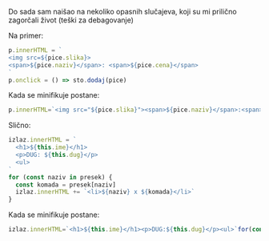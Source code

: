 Do sada sam naišao na nekoliko opasnih slučajeva, koji su mi prilično zagorčali život (teški za debagovanje)

Na primer:

```js
p.innerHTML = `
<img src=${pice.slika}>
<span>${pice.naziv}</span>: <span>${pice.cena}</span>
`
p.onclick = () => sto.dodaj(pice)
```

Kada se minifikuje postane:

```js
p.innerHTML=`<img src="${pice.slika}"><span>${pice.naziv}</span>:<span>${pice.cena}</span>`p.onclick=()=>sto.dodaj(pice)
```

Slično:

```js
izlaz.innerHTML = `
  <h1>${this.ime}</h1>
  <p>DUG: ${this.dug}</p>
  <ul>
`
for (const naziv in presek) {
  const komada = presek[naziv]
  izlaz.innerHTML += `<li>${naziv} x ${komada}</li>`
}
```

Kada se minifikuje postane:

```js
izlaz.innerHTML=`<h1>${this.ime}</h1><p>DUG:${this.dug}</p><ul>`for(const naziv in presek){const komada=presek[naziv]
```

